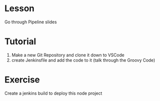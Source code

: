 # Lesson
Go through Pipeline slides

# Tutorial
1) Make a new Git Repository and clone it down to VSCode
2) create Jenkinsfile and add the code to it (talk through the Groovy Code)

# Exercise
Create a jenkins build to deploy this node project